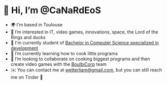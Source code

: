 # 👋 Hi, I’m @CaNaRdEoS
- 🌍 I'm based in Toulouse
- 👀 I’m interested in IT, video games, innovations, space, the Lord of the Rings and ducks
- 🚀 I'm currently student of [Bachelor in Computer Science specialized in development](https://iut.univ-tlse3.fr/bachelor-specialite-informatique)
- 🌱 I’m currently learning how to cook little programs
- 💞️ I’m looking to collaborate on cooking biggest programs and then create video games with the [BoulbiCorp](https://captainboulbi.github.io/index.html) team
- ✉️ You can contact me at wetterliam@gmail.com, but you can still reach me on Tinder 🫦
